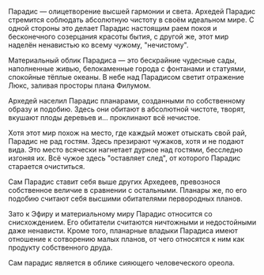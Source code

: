 Парадис — олицетворение высшей гармонии и света. Архедей Парадис стремится соблюдать абсолютную чистоту в своём идеальном мире. С одной стороны это делает Парадис настоящим раем покоя и бесконечного созерцания красоты бытия, с другой же, этот мир наделён ненавистью ко всему чужому, "нечистому".
 
Материальный облик Парадиса — это бескрайние чудесные сады, наполненные живью, белокаменные города с фонтанами и статуями, спокойные тёплые океаны. В небе над Парадисом светит отражение Люкс, заливая просторы плана Филумом.
 
Архедей населил Парадис планарами, созданными по собственному образу и подобию. Здесь они обитают в абсолютной чистоте, творят, вкушают плоды деревьев и... проклинают всё нечистое.
 
Хотя этот мир похож на место, где каждый может отыскать свой рай, Парадис не рад гостям. Здесь презирают чужаков, хотя и не подают вида. Это место всячески нагнетает дурное над гостями, бесследно изгоняя их. Всё чужое здесь "оставляет след", от которого Парадис старается очиститься.
 
Сам Парадис ставит себя выше других Архедеев, превознося собственное величие в сравнении с остальными. Планары же, по его подобию считают себя высшими обитателями первородных планов.
 
Зато к Эфиру и материальному миру Парадис относится со снисхождением. Его обитатели считаются ничтожными и недостойными даже ненависти. Кроме того, планарные владыки Парадиса имеют отношение к сотворению малых планов, от чего относятся к ним как продукту собственного друда.
 
Сам парадис является в облике сияющего человеческого ореола.